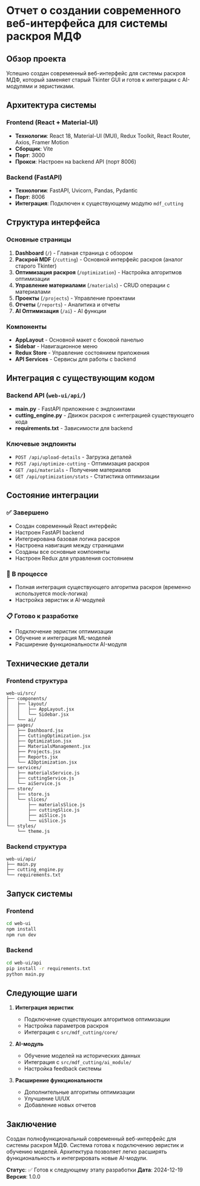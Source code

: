 # Отчет о создании современного веб-интерфейса для системы раскроя МДФ

## Обзор проекта

Успешно создан современный веб-интерфейс для системы раскроя МДФ, который заменяет старый Tkinter GUI и готов к интеграции с AI-модулями и эвристиками.

## Архитектура системы

### Frontend (React + Material-UI)
- **Технологии**: React 18, Material-UI (MUI), Redux Toolkit, React Router, Axios, Framer Motion
- **Сборщик**: Vite
- **Порт**: 3000
- **Прокси**: Настроен на backend API (порт 8006)

### Backend (FastAPI)
- **Технологии**: FastAPI, Uvicorn, Pandas, Pydantic
- **Порт**: 8006
- **Интеграция**: Подключен к существующему модулю `mdf_cutting`

## Структура интерфейса

### Основные страницы
1. **Dashboard** (`/`) - Главная страница с обзором
2. **Раскрой MDF** (`/cutting`) - Основной интерфейс раскроя (аналог старого Tkinter)
3. **Оптимизация раскроя** (`/optimization`) - Настройка алгоритмов оптимизации
4. **Управление материалами** (`/materials`) - CRUD операции с материалами
5. **Проекты** (`/projects`) - Управление проектами
6. **Отчеты** (`/reports`) - Аналитика и отчеты
7. **AI Оптимизация** (`/ai`) - AI функции

### Компоненты
- **AppLayout** - Основной макет с боковой панелью
- **Sidebar** - Навигационное меню
- **Redux Store** - Управление состоянием приложения
- **API Services** - Сервисы для работы с backend

## Интеграция с существующим кодом

### Backend API (`web-ui/api/`)
- **main.py** - FastAPI приложение с эндпоинтами
- **cutting_engine.py** - Движок раскроя с интеграцией существующего кода
- **requirements.txt** - Зависимости для backend

### Ключевые эндпоинты
- `POST /api/upload-details` - Загрузка деталей
- `POST /api/optimize-cutting` - Оптимизация раскроя
- `GET /api/materials` - Получение материалов
- `GET /api/optimization/stats` - Статистика оптимизации

## Состояние интеграции

### ✅ Завершено
- Создан современный React интерфейс
- Настроен FastAPI backend
- Интегрирована базовая логика раскроя
- Настроена навигация между страницами
- Созданы все основные компоненты
- Настроен Redux для управления состоянием

### 🔄 В процессе
- Полная интеграция существующего алгоритма раскроя (временно используется mock-логика)
- Настройка эвристик и AI-модулей

### 📋 Готово к разработке
- Подключение эвристик оптимизации
- Обучение и интеграция ML-моделей
- Расширение функциональности AI-модуля

## Технические детали

### Frontend структура
```
web-ui/src/
├── components/
│   ├── layout/
│   │   ├── AppLayout.jsx
│   │   └── Sidebar.jsx
│   └── ai/
├── pages/
│   ├── Dashboard.jsx
│   ├── CuttingOptimization.jsx
│   ├── Optimization.jsx
│   ├── MaterialsManagement.jsx
│   ├── Projects.jsx
│   ├── Reports.jsx
│   └── AIOptimization.jsx
├── services/
│   ├── materialsService.js
│   ├── cuttingService.js
│   └── aiService.js
├── store/
│   ├── store.js
│   └── slices/
│       ├── materialsSlice.js
│       ├── cuttingSlice.js
│       ├── aiSlice.js
│       └── uiSlice.js
└── styles/
    └── theme.js
```

### Backend структура
```
web-ui/api/
├── main.py
├── cutting_engine.py
└── requirements.txt
```

## Запуск системы

### Frontend
```bash
cd web-ui
npm install
npm run dev
```

### Backend
```bash
cd web-ui/api
pip install -r requirements.txt
python main.py
```

## Следующие шаги

1. **Интеграция эвристик**
   - Подключение существующих алгоритмов оптимизации
   - Настройка параметров раскроя
   - Интеграция с `src/mdf_cutting/core/`

2. **AI-модуль**
   - Обучение моделей на исторических данных
   - Интеграция с `src/mdf_cutting/ai_module/`
   - Настройка feedback системы

3. **Расширение функциональности**
   - Дополнительные алгоритмы оптимизации
   - Улучшение UI/UX
   - Добавление новых отчетов

## Заключение

Создан полнофункциональный современный веб-интерфейс для системы раскроя МДФ. Система готова к подключению эвристик и обучению моделей. Архитектура позволяет легко расширять функциональность и интегрировать новые AI-модули.

**Статус**: ✅ Готов к следующему этапу разработки
**Дата**: 2024-12-19
**Версия**: 1.0.0 